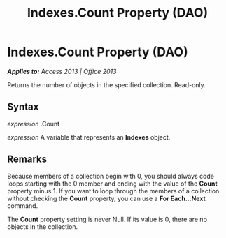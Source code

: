 ﻿---
title: Indexes.Count Property (DAO)
TOCTitle: Count Property
ms:assetid: 195ede10-f91e-50c6-6af4-b318c476b9ea
ms:mtpsurl: https://msdn.microsoft.com/en-us/library/Ff845647(v=office.15)
ms:contentKeyID: 48543499
ms.date: 09/18/2015
mtps_version: v=office.15
---

# Indexes.Count Property (DAO)


_**Applies to:** Access 2013 | Office 2013_

Returns the number of objects in the specified collection. Read-only.

## Syntax

*expression* .Count

*expression* A variable that represents an **Indexes** object.

## Remarks

Because members of a collection begin with 0, you should always code loops starting with the 0 member and ending with the value of the **Count** property minus 1. If you want to loop through the members of a collection without checking the **Count** property, you can use a **For Each...Next** command.

The **Count** property setting is never Null. If its value is 0, there are no objects in the collection.

